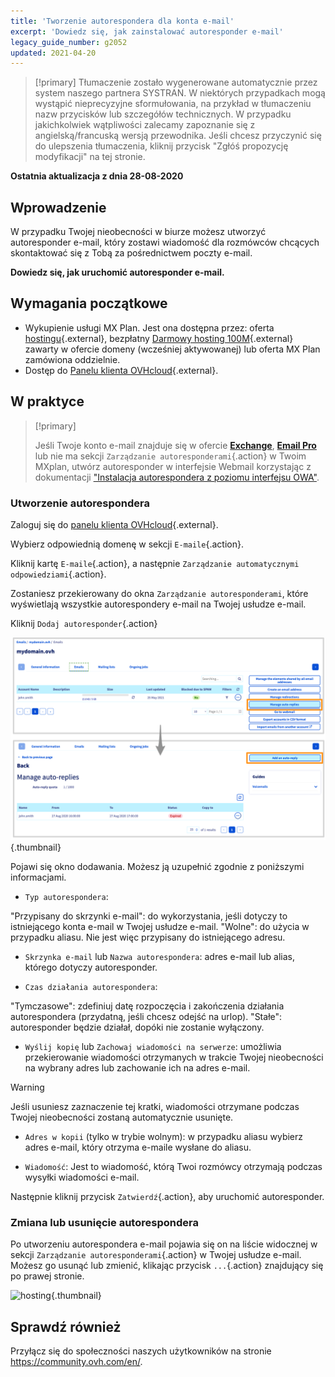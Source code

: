 ```yaml
---
title: 'Tworzenie autorespondera dla konta e-mail'
excerpt: 'Dowiedz się, jak zainstalować autoresponder e-mail'
legacy_guide_number: g2052
updated: 2021-04-20
---
```


> [!primary]
> Tłumaczenie zostało wygenerowane automatycznie przez system naszego partnera SYSTRAN. W niektórych przypadkach mogą wystąpić nieprecyzyjne sformułowania, na przykład w tłumaczeniu nazw przycisków lub szczegółów technicznych. W przypadku jakichkolwiek wątpliwości zalecamy zapoznanie się z angielską/francuską wersją przewodnika. Jeśli chcesz przyczynić się do ulepszenia tłumaczenia, kliknij przycisk "Zgłóś propozycję modyfikacji" na tej stronie.
> 

**Ostatnia aktualizacja z dnia 28-08-2020**

## Wprowadzenie

W przypadku Twojej nieobecności w biurze możesz utworzyć autoresponder e-mail, który zostawi wiadomość dla rozmówców chcących skontaktować się z Tobą za pośrednictwem poczty e-mail.

**Dowiedz się, jak uruchomić autoresponder e-mail.**

## Wymagania początkowe

- Wykupienie usługi MX Plan. Jest ona dostępna przez: oferta [hostingu](https://www.ovhcloud.com/pl/web-hosting/){.external}, bezpłatny [Darmowy hosting 100M](https://www.ovhcloud.com/pl/domains/free-web-hosting/){.external} zawarty w ofercie domeny (wcześniej aktywowanej) lub oferta MX Plan zamówiona oddzielnie.
- Dostęp do [Panelu klienta OVHcloud](https://www.ovh.com/auth/?action=gotomanager&from=https://www.ovh.pl/&ovhSubsidiary=pl){.external}.

## W praktyce

> [!primary]
>
> Jeśli Twoje konto e-mail znajduje się w ofercie [**Exchange**](https://www.ovhcloud.com/pl/emails/hosted-exchange/), [**Email Pro**](https://www.ovhcloud.com/pl/emails/email-pro/) lub nie ma sekcji `Zarządzanie autoresponderami`{.action} w Twoim MXplan, utwórz autoresponder w interfejsie Webmail korzystając z dokumentacji ["Instalacja autorespondera z poziomu interfejsu OWA"](/pages/web/microsoft-collaborative-solutions/owa_automatic_replies).

### Utworzenie autorespondera

Zaloguj się do [panelu klienta OVHcloud](https://www.ovh.com/auth/?action=gotomanager&from=https://www.ovh.pl/&ovhSubsidiary=pl){.external}. 

Wybierz odpowiednią domenę w sekcji `E-maile`{.action}.

Kliknij kartę `E-maile`{.action}, a następnie `Zarządzanie automatycznymi odpowiedziami`{.action}.

Zostaniesz przekierowany do okna `Zarządzanie autoresponderami`, które wyświetlają wszystkie autorespondery e-mail na Twojej usłudze e-mail.

Kliknij `Dodaj autoresponder`{.action}

![hosting](images/email_responder01.png){.thumbnail}

Pojawi się okno dodawania. Możesz ją uzupełnić zgodnie z poniższymi informacjami.

- `Typ autorespondera`:

"Przypisany do skrzynki e-mail": do wykorzystania, jeśli dotyczy to istniejącego konta e-mail w Twojej usłudze e-mail.
"Wolne": do użycia w przypadku aliasu. Nie jest więc przypisany do istniejącego adresu.

- `Skrzynka e-mail` lub `Nazwa autorespondera`: adres e-mail lub alias, którego dotyczy autoresponder.

- `Czas działania autorespondera`:

"Tymczasowe": zdefiniuj datę rozpoczęcia i zakończenia działania autorespondera (przydatną, jeśli chcesz odejść na urlop).
"Stałe": autoresponder będzie działał, dopóki nie zostanie wyłączony.

- `Wyślij kopię` lub `Zachowaj wiadomości na serwerze`: umożliwia przekierowanie wiadomości otrzymanych w trakcie Twojej nieobecności na wybrany adres lub zachowanie ich na adres e-mail.

> [!warning]
> Jeśli usuniesz zaznaczenie tej kratki, wiadomości otrzymane podczas Twojej nieobecności zostaną automatycznie usunięte.

- `Adres w kopii` (tylko w trybie wolnym): w przypadku aliasu wybierz adres e-mail, który otrzyma e-maile wysłane do aliasu.

- `Wiadomość`: Jest to wiadomość, którą Twoi rozmówcy otrzymają podczas wysyłki wiadomości e-mail.

Następnie kliknij przycisk `Zatwierdź`{.action}, aby uruchomić autoresponder.

### Zmiana lub usunięcie autorespondera

Po utworzeniu autorespondera e-mail pojawia się on na liście widocznej w sekcji `Zarządzanie autoresponderami`{.action} w Twojej usłudze e-mail. Możesz go usunąć lub zmienić, klikając przycisk `...`{.action} znajdujący się po prawej stronie.

![hosting](images/email_responder02.png){.thumbnail}

## Sprawdź również

Przyłącz się do społeczności naszych użytkowników na stronie <https://community.ovh.com/en/>.